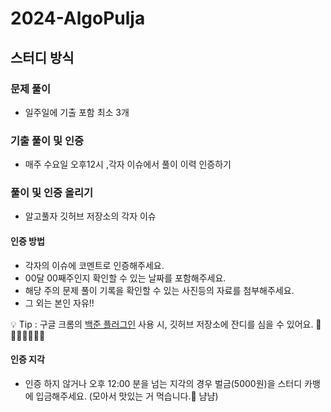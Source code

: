 # 2024-AlgoPulja

## 스터디 방식

### 문제 풀이 
- 일주일에 기출 포함 최소 3개

### 기출 풀이 및 인증
- 매주 수요일 오후12시 ,각자 이슈에서 풀이 이력 인증하기

### 풀이 및 인증 올리기 
- 알고풀자 깃허브 저장소의 각자 이슈

#### 인증 방법
- 각자의 이슈에 코멘트로 인증해주세요.
- 00달 00째주인지 확인할 수 있는 날짜를 포함해주세요.
- 해당 주의 문제 풀이 기록을 확인할 수 있는 사진등의 자료를 첨부해주세요.
- 그 외는 본인 자유!!
  
💡 Tip : 구글 크롬의 [백준 플러그인](https://chromewebstore.google.com/detail/%EB%B0%B1%EC%A4%80%ED%97%88%EB%B8%8Cbaekjoonhub/ccammcjdkpgjmcpijpahlehmapgmphmk?hl=ko) 사용 시, 깃허브 저장소에 잔디를 심을 수 있어요. 🌱🌱🌱🌱🌱🌱🌱

#### 인증 지각
- 인증 하지 않거나 오후 12:00 분을 넘는 지각의 경우 벌금(5000원)을 스터디 카뱅에 입금해주세요. (모아서 맛있는 거 먹습니다.🍔 냠냠)

